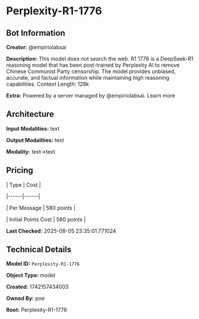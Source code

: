 # Perplexity-R1-1776

## Bot Information

**Creator:** @empiriolabsai

**Description:** This model does not search the web. R1 1776 is a DeepSeek-R1 reasoning model that has been post-trained by Perplexity AI to remove Chinese Communist Party censorship. The model provides unbiased, accurate, and factual information while maintaining high reasoning capabilities. Context Length: 128k

**Extra:** Powered by a server managed by @empiriolabsai. Learn more


## Architecture

**Input Modalities:** text

**Output Modalities:** text

**Modality:** text->text


## Pricing

| Type | Cost |

|------|------|

| Per Message | 580 points |

| Initial Points Cost | 580 points |


**Last Checked:** 2025-08-05 23:35:01.771024


## Technical Details

**Model ID:** `Perplexity-R1-1776`

**Object Type:** model

**Created:** 1742157434003

**Owned By:** poe

**Root:** Perplexity-R1-1776
